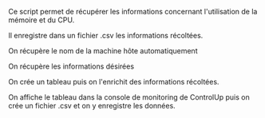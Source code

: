 Ce script permet de récupérer les informations concernant l'utilisation de la mémoire et du CPU.

Il enregistre dans un fichier .csv les informations récoltées.

On récupère le nom de la machine hôte automatiquement

On récupère les informations désirées

On crée un tableau puis on l'enrichit des informations récoltées.

On affiche le tableau dans la console de monitoring de ControlUp puis on crée un fichier .csv et on y enregistre les données.
